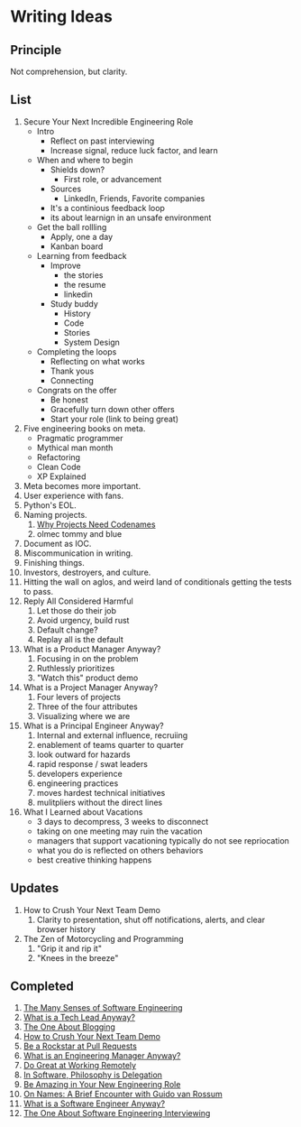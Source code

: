 # Writing Ideas

## Principle

Not comprehension, but clarity.

## List

1. Secure Your Next Incredible Engineering Role
    - Intro
        - Reflect on past interviewing
        - Increase signal, reduce luck factor, and learn
    - When and where to begin
        - Shields down?
            - First role, or advancement
        - Sources
            - LinkedIn, Friends, Favorite companies 
        - It's a continious feedback loop
        - its about learnign in an unsafe environment
    - Get the ball rollling
        - Apply, one a day
        - Kanban board
    - Learning from feedback
        - Improve
            - the stories
            - the resume
            - linkedin
        - Study buddy
            - History
            - Code
            - Stories
            - System Design
    - Completing the loops
        - Reflecting on what works
        - Thank yous
        - Connecting
    - Congrats on the offer
        - Be honest
        - Gracefully turn down other offers
        - Start your role (link to being great)
1. Five engineering books on meta.
    - Pragmatic programmer
    - Mythical man month
    - Refactoring
    - Clean Code
    - XP Explained
1. Meta becomes more important.
1. User experience with fans.
1. Python's EOL.
1. Naming projects.
    1. [Why Projects Need Codenames](https://artsy.github.io/blog/2019/05/10/why-projects-need-codenames/)
    1. olmec tommy and blue
1. Document as IOC.
1. Miscommunication in writing.
1. Finishing things.
1. Investors, destroyers, and culture.
1. Hitting the wall on aglos, and weird land of conditionals getting the tests to pass.
1. Reply All Considered Harmful
    1. Let those do their job
    1. Avoid urgency, build rust
    1. Default change?
    1. Replay all is the default
1. What is a Product Manager Anyway?
    1. Focusing in on the problem
    1. Ruthlessly prioritizes
    1. "Watch this" product demo
1. What is a Project Manager Anyway?
    1. Four levers of projects
    1. Three of the four attributes
    1. Visualizing where we are
1. What is a Principal Engineer Anyway?
    1. Internal and external influence, recruiing
    1. enablement of teams quarter to quarter
    1. look outward for hazards
    1. rapid response / swat leaders
    1. developers experience
    1. engineering practices
    1. moves hardest technical initiatives
    1. mulitpliers without the direct lines
1. What I Learned about Vacations
    - 3 days to decompress, 3 weeks to disconnect
    - taking on one meeting may ruin the vacation
    - managers that support vacationing typically do not see repriocation
    - what you do is reflected on others behaviors
    - best creative thinking happens

## Updates

1. How to Crush Your Next Team Demo
    1. Clarity to presentation, shut off notifications, alerts, and clear browser history
1. The Zen of Motorcycling and Programming
    1. "Grip it and rip it"
    1. "Knees in the breeze"

## Completed

1. [The Many Senses of Software Engineering](https://medium.com/@solidi/the-many-senses-of-software-engineering-aba9f289498c)
1. [What is a Tech Lead Anyway?](https://dev.to/solidi/what-is-a-tech-lead-anyway-483p)
1. [The One About Blogging](https://medium.com/@solidi/the-one-about-blogging-cd9e65a2055b)
1. [How to Crush Your Next Team Demo](https://dev.to/solidi/how-to-crush-your-next-team-demo-2bb5)
1. [Be a Rockstar at Pull Requests](https://dev.to/solidi/be-a-rockstar-at-pull-requests-1e4f)
1. [What is an Engineering Manager Anyway?](https://dev.to/solidi/what-is-an-engineering-manager-anyway-4and)
1. [Do Great at Working Remotely](https://dev.to/solidi/do-great-at-working-remotely-1oh9)
1. [In Software, Philosophy is Delegation](https://medium.com/@solidi/in-software-philosophy-is-delegation-c786dd3a16cf)
1. [Be Amazing in Your New Engineering Role](https://dev.to/solidi/be-amazing-in-your-new-engineering-role-1klc)
1. [On Names: A Brief Encounter with Guido van Rossum](https://medium.com/@solidi/on-names-a-brief-encounter-with-guido-van-rossum-6c4ff065e86c)
1. [What is a Software Engineer Anyway?](https://dev.to/solidi/what-is-a-software-engineer-anyway-3fb2)
1. [The One About Software Engineering Interviewing](https://medium.com/@solidi/the-one-about-software-engineering-interviewing-6f126e3a3171)
